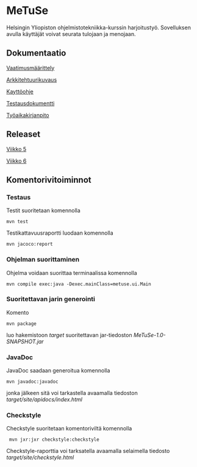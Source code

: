 # MeTuSe
Helsingin Yliopiston ohjelmistotekniikka-kurssin harjoitustyö.
Sovelluksen avulla käyttäjät voivat seurata tulojaan ja menojaan.

## Dokumentaatio

[Vaatimusmäärittely](https://github.com/HiskiR/ot-harjoitustyo/blob/master/dokumentaatio/vaatimusmaarittely.md)

[Arkkitehtuurikuvaus](https://github.com/HiskiR/ot-harjoitustyo/blob/master/dokumentaatio/arkkitehtuuri.md)

[Kayttöohje](https://github.com/HiskiR/ot-harjoitustyo/blob/master/dokumentaatio/kayttoohje.md)

[Testausdokumentti](https://github.com/HiskiR/ot-harjoitustyo/blob/master/dokumentaatio/testaus.md)

[Työaikakirjanpito](https://github.com/HiskiR/ot-harjoitustyo/blob/master/dokumentaatio/tuntikirjanpito.md)

## Releaset
[Viikko 5](https://github.com/HiskiR/ot-harjoitustyo/releases/tag/viikko5)

[Viikko 6](https://github.com/HiskiR/ot-harjoitustyo/releases/tag/Viikko6)
## Komentorivitoiminnot

### Testaus

Testit suoritetaan komennolla

```
mvn test
```

Testikattavuusraportti luodaan komennolla

```
mvn jacoco:report
```

### Ohjelman suorittaminen
Ohjelma voidaan suorittaa terminaalissa komennolla 

```
mvn compile exec:java -Dexec.mainClass=metuse.ui.Main
```

### Suoritettavan jarin generointi
Komento

```
mvn package
```

luo hakemistoon _target_ suoritettavan jar-tiedoston _MeTuSe-1.0-SNAPSHOT.jar_

### JavaDoc

JavaDoc saadaan generoitua komennolla

```
mvn javadoc:javadoc
```
jonka jälkeen sitä voi tarkastella avaamalla tiedoston _target/site/apidocs/index.html_

### Checkstyle

Checkstyle suoritetaan komentoriviltä komennolla

```
 mvn jxr:jxr checkstyle:checkstyle
```

Checkstyle-raporttia voi tarksatella avaamalla selaimella tiedosto _target/site/checkstyle.html_
